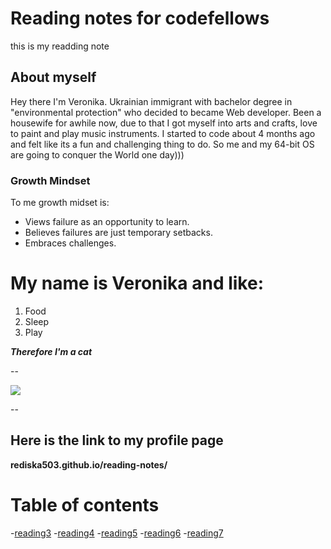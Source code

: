 # Reading notes for codefellows
this is my readding note
## About myself
Hey there I'm Veronika. Ukrainian immigrant with bachelor degree in "environmental protection" who decided to became Web developer. Been a housewife for awhile now, due to that I got myself into arts and crafts, love to paint and play music instruments. I started to code about 4 months ago and felt like its a fun and challenging thing to do. So me and my 64-bit OS are going to conquer the World one day)))
### Growth Mindset
 To me growth midset is:
 - Views failure as an opportunity to learn.
 - Believes failures are just temporary setbacks.
 - Embraces challenges.


My name is Veronika and like:
==========================
 1. Food
 1. Sleep
 1. Play


***Therefore I'm a cat***

--

![](https://akm-img-a-in.tosshub.com/indiatoday/images/story/201601/cat---facebook-and-storysize_647_011416045855.jpg)

--

Here is the link to my profile page 
--
**rediska503.github.io/reading-notes/**



# Table of contents
-[reading3](summary_of_topics.md)
-[reading4](structure.md)
-[reading5](css.md)
-[reading6](javascript.md)
-[reading7](functions.md)
